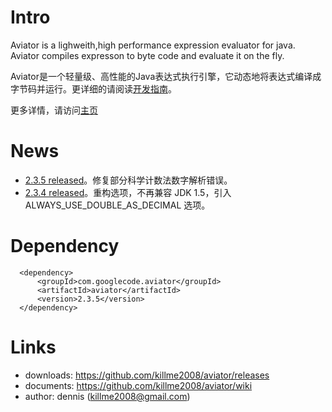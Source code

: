 

# Intro

Aviator is a lighweith,high performance expression evaluator for java.
Aviator compiles expresson to byte code and evaluate it on the fly.

Aviator是一个轻量级、高性能的Java表达式执行引擎，它动态地将表达式编译成字节码并运行。更详细的请阅读[开发指南](https://github.com/killme2008/aviator/wiki)。

更多详情，请访问[主页](http://fnil.net/aviator)

# News

* [2.3.5 released](https://github.com/killme2008/aviator/releases/tag/aviator-2.3.5)。修复部分科学计数法数字解析错误。
* [2.3.4 released](https://github.com/killme2008/aviator/releases/tag/aviator-2.3.4)。重构选项，不再兼容 JDK 1.5，引入 ALWAYS_USE_DOUBLE_AS_DECIMAL 选项。

# Dependency

      <dependency>
          <groupId>com.googlecode.aviator</groupId>
          <artifactId>aviator</artifactId>
          <version>2.3.5</version>
      </dependency>

# Links

 * downloads: https://github.com/killme2008/aviator/releases
 * documents: https://github.com/killme2008/aviator/wiki
 * author:  dennis (killme2008@gmail.com)
